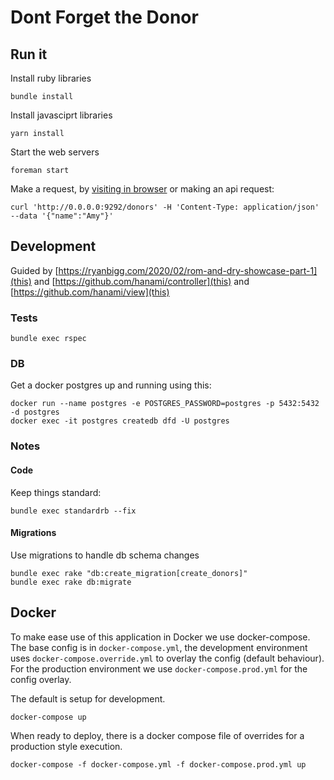 # Dont Forget the Donor

## Run it

Install ruby libraries

    bundle install

Install javasciprt libraries

    yarn install

Start the web servers

    foreman start

Make a request, by [visiting in browser](http://0.0.0.0:9292/) or making an api request:

    curl 'http://0.0.0.0:9292/donors' -H 'Content-Type: application/json' --data '{"name":"Amy"}'

## Development

Guided by [https://ryanbigg.com/2020/02/rom-and-dry-showcase-part-1](this)
and [https://github.com/hanami/controller](this)
and [https://github.com/hanami/view](this)

### Tests

    bundle exec rspec

### DB

Get a docker postgres up and running using this:

    docker run --name postgres -e POSTGRES_PASSWORD=postgres -p 5432:5432 -d postgres
    docker exec -it postgres createdb dfd -U postgres

### Notes

#### Code

Keep things standard:

    bundle exec standardrb --fix

#### Migrations

Use migrations to handle db schema changes

    bundle exec rake "db:create_migration[create_donors]"
    bundle exec rake db:migrate

## Docker

To make ease use of this application in Docker we use docker-compose. The base config is in `docker-compose.yml`, the
development environment uses `docker-compose.override.yml` to overlay the config (default behaviour). For the production
environment we use `docker-compose.prod.yml` for the config overlay.

The default is setup for development.

    docker-compose up

When ready to deploy, there is a docker compose file of overrides for a production style execution.

    docker-compose -f docker-compose.yml -f docker-compose.prod.yml up
